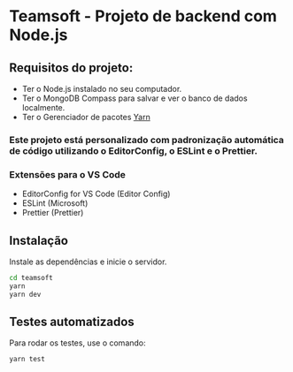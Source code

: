 # Teamsoft - Projeto de backend com Node.js

## Requisitos do projeto:

- Ter o Node.js instalado no seu computador.
- Ter o MongoDB Compass para salvar e ver o banco de dados localmente.
- Ter o Gerenciador de pacotes [Yarn](https://yarnpkg.com/)

### Este projeto está personalizado com padronização automática de código utilizando o EditorConfig, o ESLint e o Prettier.

### Extensões para o VS Code

- EditorConfig for VS Code (Editor Config)
- ESLint (Microsoft)
- Prettier (Prettier)

## Instalação

Instale as dependências e inicie o servidor.

```sh
cd teamsoft
yarn
yarn dev
```

## Testes automatizados

Para rodar os testes, use o comando:

```sh
yarn test
```
